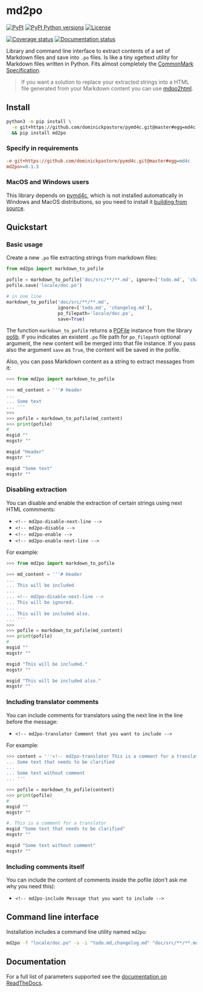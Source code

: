 # md2po

[![PyPI][pypi-image]][pypi-link]
[![PyPI Python versions][pypi-versions-image]][pypi-link]
[![License][license-image]][license-link]
<!--[![Tests][tests-image]][tests-link]-->
[![Coverage status][coverage-image]][coverage-link]
[![Documentation status][doc-image]][doc-link]

Library and command line interface to extract contents of a set of Markdown
 files and save into `.po` files. Is like a tiny xgettext utility for Markdown
 files written in Python. Fits almost completely the
 [CommonMark Specification][commonmark-spec-link].

> If you want a solution to replace your extracted strings into a HTML file
 generated from your Markdown content you can use [mdpo2html][mdpo2html-link].

## Install

```bash
python3 -m pip install \
  -e git+https://github.com/dominickpastore/pymd4c.git@master#egg=md4c \
  && pip install md2po
```

### Specify in requirements

```ini
-e git+https://github.com/dominickpastore/pymd4c.git@master#egg=md4c
md2po>=0.1.3
```

### MacOS and Windows users

This library depends on [pymd4c][pymd4c-link], which is not installed
 automatically in Windows and MacOS distributions, so you need to install it
 [building from source][pymd4c-build-from-source-link].

## Quickstart

### Basic usage

Create a new `.po` file extracting strings from markdown files:

```python
from md2po import markdown_to_pofile

pofile = markdown_to_pofile('doc/src/**/**.md', ignore=['todo.md', 'changelog.md'])
pofile.save('locale/doc.po')

# in one line
markdown_to_pofile('doc/src/**/**.md',
                   ignore=['todo.md', 'changelog.md'],
                   po_filepath='locale/doc.po',
                   save=True)
```

The function `markdown_to_pofile` returns a [POFile][pofile-doc-link] instance
 from the library [polib][polib-doc-link]. If you indicates an existent `.po`
 file path for `po_filepath` optional argument, the new content will be merged
 into that file instance. If you pass also the argument `save` as `True`,
 the content will be saved in the pofile.

Also, you can pass Markdown content as a string to extract messages from it:

```python
>>> from md2po import markdown_to_pofile

>>> md_content = '''# Header
...
... Some text
... '''
>>>
>>> pofile = markdown_to_pofile(md_content)
>>> print(pofile)
#
msgid ""
msgstr ""

msgid "Header"
msgstr ""

msgid "Some text"
msgstr ""
```

### Disabling extraction

You can disable and enable the extraction of certain strings using next
 HTML commments:

- `<!-- md2po-disable-next-line -->`
- `<!-- md2po-disable -->`
- `<!-- md2po-enable -->`
- `<!-- md2po-enable-next-line -->`

For example:

```python
>>> from md2po import markdown_to_pofile

>>> md_content = '''# Header
...
... This will be included
...
... <!-- md2po-disable-next-line -->
... This will be ignored.
...
... This will be included also.
... '''
>>>
>>> pofile = markdown_to_pofile(md_content)
>>> print(pofile)
#
msgid ""
msgstr ""

msgid "This will be included."
msgstr ""

msgid "This will be included also."
msgstr ""
```

### Including translator comments

You can include comments for translators using the next line in the line
 before the message:

- `<!-- md2po-translator Comment that you want to include -->`

For example:

```python
>>> content = '''<!-- md2po-translator This is a comment for a translator -->
... Some text that needs to be clarified
...
... Some text without comment
... '''

>>> pofile = markdown_to_pofile(content)
>>> print(pofile)
#
msgid ""
msgstr ""

#. This is a comment for a translator
msgid "Some text that needs to be clarified"
msgstr ""

msgid "Some text without comment"
msgstr ""
```

### Including comments itself

You can include the content of comments inside the pofile (don't ask me why
 you need this):

- `<!-- md2po-include Message that you want to include -->`

## Command line interface

Installation includes a command line utility named `md2po`:

```bash
md2po -f "locale/doc.po" -s -i "todo.md,changelog.md" "doc/src/**/**.md"
```

## Documentation

For a full list of parameters supported see the
 [documentation on ReadTheDocs][doc-link].

[pypi-image]: https://img.shields.io/pypi/v/md2po
[pypi-link]: https://pypi.org/project/md2po/
[pypi-versions-image]: https://img.shields.io/pypi/pyversions/md2po?logo=python&logoColor=aaaaaa&labelColor=333333
[license-image]: https://img.shields.io/pypi/l/md2po?color=light-green
[license-link]: https://github.com/mondeja/md2po/blob/master/LICENSE
<!--[tests-image]: https://img.shields.io/travis/mondeja/md2po?label=tests-->
<!--[tests-link]: https://travis-ci.com/github/mondeja/md2po-->
[coverage-image]: https://coveralls.io/repos/github/mondeja/md2po/badge.svg
[coverage-link]: https://coveralls.io/github/mondeja/md2po
[doc-image]: https://readthedocs.org/projects/md2po/badge/?version=latest
[doc-link]: https://md2po.readthedocs.io/en/latest/
[pofile-doc-link]: https://polib.readthedocs.io/en/latest/api.html#polib.POFile
[polib-doc-link]: https://polib.readthedocs.io/en/latest
[pymd4c-link]: https://github.com/dominickpastore/pymd4c
[pymd4c-build-from-source-link]: https://github.com/dominickpastore/pymd4c#build-and-install-from-source
[mdpo2html-link]: https://github.com/mondeja/mdpo2html
[commonmark-spec-link]: https://spec.commonmark.org/0.29
